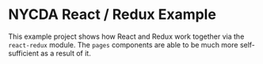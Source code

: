 # NYCDA React / Redux Example

This example project shows how React and Redux work together via the
`react-redux` module. The `pages` components are able to be much more
self-sufficient as a result of it.
